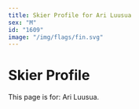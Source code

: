 ```yaml
---
title: Skier Profile for Ari Luusua
sex: "M"
id: "1609"
image: "/img/flags/fin.svg" 
---
```


# Skier Profile

This page is for: Ari Luusua.
    